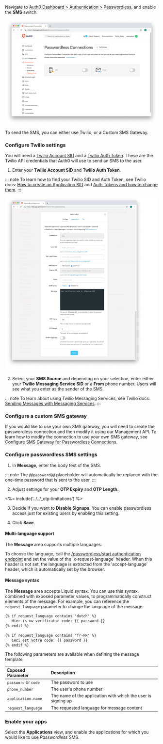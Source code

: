 
Navigate to [Auth0 Dashboard > Authentication > Passwordless](${manage_url}/#/connections/passwordless), and enable the **SMS** switch.

![Enable SMS Passwordless](/media/articles/connections/passwordless/connections-passwordless-list.png)

To send the SMS, you can either use Twilio, or a Custom SMS Gateway.

### Configure Twilio settings

You will need a [Twilio Account SID](https://www.twilio.com/help/faq/twilio-basics/what-is-an-application-sid) and a [Twilio Auth Token](https://www.twilio.com/help/faq/twilio-basics/what-is-the-auth-token-and-how-can-i-change-it). These are the Twilio API credentials that Auth0 will use to send an SMS to the user.

1. Enter your **Twilio Account SID** and **Twilio Auth Token**.

::: note
To learn how to find your Twilio SID and Auth Token, see Twilio docs: [How to create an Application SID](https://www.twilio.com/help/faq/twilio-basics/what-is-an-application-sid) and [Auth Tokens and how to change them](https://www.twilio.com/help/faq/twilio-basics/what-is-the-auth-token-and-how-can-i-change-it).
:::

![Configure SMS Passwordless](/media/articles/connections/passwordless/connections-passwordless-sms.png)

2. Select your **SMS Source** and depending on your selection, enter either your **Twilio Messaging Service SID** or a **From** phone number. Users will see what you enter as the sender of the SMS.

::: note
To learn about using Twilio Messaging Services, see Twilio docs: [Sending Messages with Messaging Services](https://www.twilio.com/docs/sms/services/services-send-messages).
:::

### Configure a custom SMS gateway

If you would like to use your own SMS gateway, you will need to create the passwordless connection and then modify it using our Management API. To learn how to modify the connection to use your own SMS gateway, see [Configure SMS Gateway for Passwordless Connections](/connections/passwordless/use-sms-gateway-passwordless).

### Configure passwordless SMS settings

1. In **Message**, enter the body text of the SMS.

::: note
The `@@password@@` placeholder will automatically be replaced with the one-time password that is sent to the user.
:::

2. Adjust settings for your **OTP Expiry** and **OTP Length**.

<%= include('../../_otp-limitations') %>

3. Decide if you want to **Disable Signups**. You can enable passwordless access just for existing users by enabling this setting.

4. Click **Save**.

#### Multi-language support

The **Message** area supports multiple languages. 

To choose the language, call the [/passwordless/start authentication endpoint](/api/authentication/reference#get-code-or-link) and set the value of the 'x-request-language' header. When this header is not set, the language is extracted from the 'accept-language' header, which is automatically set by the browser.

#### Message syntax

The **Message** area accepts Liquid syntax. You can use this syntax, combined with exposed parameter values, to programmatically construct elements of the message. For example, you can reference the `request_language` parameter to change the language of the message:

```text
{% if request_language contains 'dutch' %}
   Hier is uw verificatie code: {{ password }}
{% endif %}

{% if request_language contains 'fr-FR' %}
   Ceci est votre code: {{ password }}
{% endif %}
```

The following parameters are available when defining the message template:

| Exposed Parameter | Description |
|:------------------|:---------|
| `password` or `code` | The password to use |
| `phone_number` | The user's phone number |
| `application.name` | The name of the application with which the user is signing up |
| `request_language` | The requested language for message content |

### Enable your apps

Select the **Applications** view, and enable the applications for which you would like to use <dfn data-key="passwordless">Passwordless</dfn> SMS.
